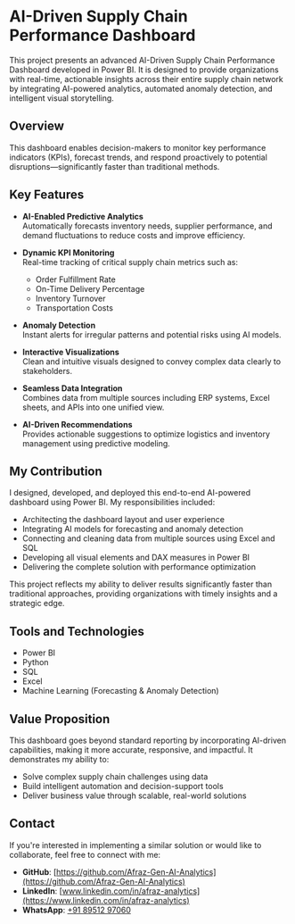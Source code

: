 # AI-Driven Supply Chain Performance Dashboard

This project presents an advanced AI-Driven Supply Chain Performance Dashboard developed in Power BI. It is designed to provide organizations with real-time, actionable insights across their entire supply chain network by integrating AI-powered analytics, automated anomaly detection, and intelligent visual storytelling.

## Overview

This dashboard enables decision-makers to monitor key performance indicators (KPIs), forecast trends, and respond proactively to potential disruptions—significantly faster than traditional methods.

## Key Features

- **AI-Enabled Predictive Analytics**  
  Automatically forecasts inventory needs, supplier performance, and demand fluctuations to reduce costs and improve efficiency.

- **Dynamic KPI Monitoring**  
  Real-time tracking of critical supply chain metrics such as:
  - Order Fulfillment Rate
  - On-Time Delivery Percentage
  - Inventory Turnover
  - Transportation Costs

- **Anomaly Detection**  
  Instant alerts for irregular patterns and potential risks using AI models.

- **Interactive Visualizations**  
  Clean and intuitive visuals designed to convey complex data clearly to stakeholders.

- **Seamless Data Integration**  
  Combines data from multiple sources including ERP systems, Excel sheets, and APIs into one unified view.

- **AI-Driven Recommendations**  
  Provides actionable suggestions to optimize logistics and inventory management using predictive modeling.

## My Contribution

I designed, developed, and deployed this end-to-end AI-powered dashboard using Power BI. My responsibilities included:

- Architecting the dashboard layout and user experience
- Integrating AI models for forecasting and anomaly detection
- Connecting and cleaning data from multiple sources using Excel and SQL
- Developing all visual elements and DAX measures in Power BI
- Delivering the complete solution with performance optimization

This project reflects my ability to deliver results significantly faster than traditional approaches, providing organizations with timely insights and a strategic edge.

## Tools and Technologies

- Power BI  
- Python  
- SQL  
- Excel  
- Machine Learning (Forecasting & Anomaly Detection)

## Value Proposition

This dashboard goes beyond standard reporting by incorporating AI-driven capabilities, making it more accurate, responsive, and impactful. It demonstrates my ability to:

- Solve complex supply chain challenges using data  
- Build intelligent automation and decision-support tools  
- Deliver business value through scalable, real-world solutions

## Contact

If you're interested in implementing a similar solution or would like to collaborate, feel free to connect with me:

- **GitHub**: [https://github.com/Afraz-Gen-AI-Analytics](https://github.com/Afraz-Gen-AI-Analytics)  
- **LinkedIn**: [www.linkedin.com/in/afraz-analytics](https://www.linkedin.com/in/afraz-analytics)  
- **WhatsApp**: [+91 89512 97060](https://wa.me/918951297060)
